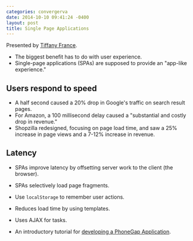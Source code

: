 ```yaml
---
categories: convergerva
date: 2014-10-10 09:41:24 -0400
layout: post
title: Single Page Applications
---
```


Presented by [Tiffany France](http://www.tiffanyfrance.com/).

- The biggest benefit has to do with user experience.
- Single-page applications (SPAs) are supposed to provide an "app-like experience."

## Users respond to speed

- A half second caused a 20% drop in Google's traffic on search result pages.
- For Amazon, a 100 millisecond delay caused a "substantial and costly drop in revenue."
- Shopzilla redesigned, focusing on page load time, and saw a 25% increase in page views and a 7-12% increase in revenue.

## Latency

- SPAs improve latency by offsetting server work to the client (the browser).
- SPAs selectively load page fragments.
- Use `localStorage` to remember user actions.
- Reduces load time by using templates.
- Uses AJAX for tasks.

- An introductory tutorial for [developing a PhoneGap Application](http://coenraets.org/blog/phonegap-tutorial/).